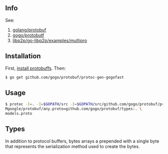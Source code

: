 ## Info
See:
1. [golang/protobuf](https://github.com/golang/protobuf)
2. [gogo/protobutf](https://github.com/gogo/protobuf)
3. [libp2p/go-libp2p/examples/multipro](https://github.com/libp2p/go-libp2p/tree/91fec896549430b7d93a82368b3bcd1ab71320a3/examples/multipro)

## Installation
First, [install protobuffs](https://github.com/golang/protobuf). Then:

```bash
$ go get github.com/gogo/protobuf/protoc-gen-gogofast
```

## Usage
```bash
$ protoc -I=. -I=$GOPATH/src -I=$GOPATH/src/github.com/gogo/protobuf/protobuf --gogofast_out=\
Mgoogle/protobuf/any.proto=github.com/gogo/protobuf/types:. \
models.proto
```

## Types
In addition to protocol buffers, bytes arrays a prepended with a single byte that represents the serialization method used to create the bytes.
